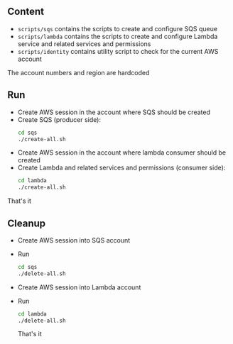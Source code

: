 ## Content

- ```scripts/sqs``` contains the scripts to create and configure SQS queue
- ```scripts/lambda``` contains the scripts to create and configure Lambda service 
and related services and permissions
- ```scripts/identity``` contains utility script to check for the current AWS account

The account numbers and region are hardcoded

## Run

- Create AWS session in the account where SQS should be created
- Create SQS (producer side):
  ```bash
  cd sqs
  ./create-all.sh
    ```
- Create AWS session in the account where lambda consumer should be created
- Create Lambda and related services and permissions (consumer side):
  ```bash
  cd lambda
  ./create-all.sh
  ```
  
That's it

## Cleanup

- Create AWS session into SQS account
- Run
  ```bash
  cd sqs
  ./delete-all.sh
  ```
- Create AWS session into Lambda account
- Run
  ```bash
  cd lambda
  ./delete-all.sh
  ```
  
  That's it